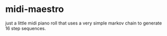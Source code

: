 # midi-maestro
just a little midi piano roll that uses a very simple markov chain to generate 16 step sequences.
